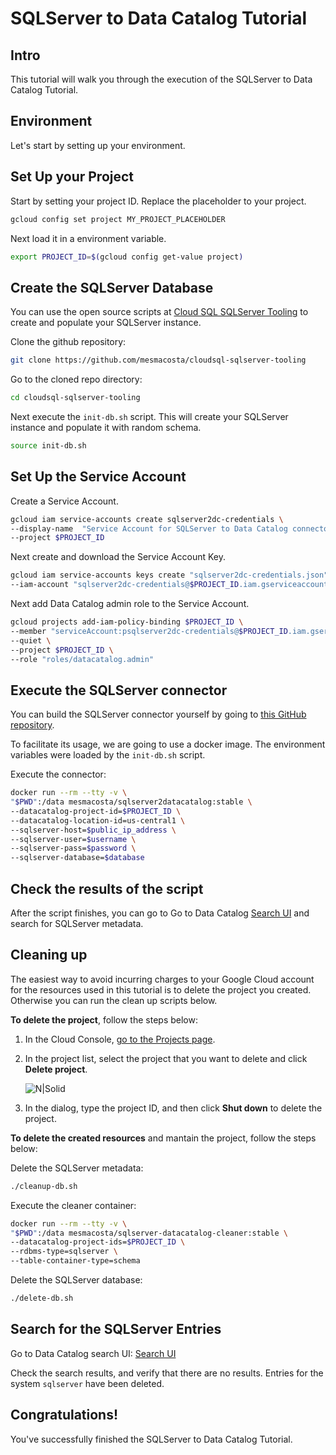 <!---
Note: This tutorial is meant for Google Cloud Shell, and can be opened by going to
http://gstatic.com/cloudssh/images/open-btn.svg)](https://console.cloud.google.com/cloudshell/open?git_repo=https://github.com/mesmacosta/sqlserver-to-datacatalog-tutorial&tutorial=TUTORIAL.md)--->
# SQLServer to Data Catalog Tutorial

<!-- TODO: analytics id? -->
<walkthrough-author name="mesmacosta@gmail.com" tutorialName="SQLServer to Data Catalog Tutorial" repositoryUrl="https://github.com/mesmacosta/sqlserver-to-datacatalog-tutorial"></walkthrough-author>

## Intro

This tutorial will walk you through the execution of the SQLServer to Data Catalog Tutorial.

## Environment

Let's start by setting up your environment.

## Set Up your Project

Start by setting your project ID. Replace the placeholder to your project.
```bash
gcloud config set project MY_PROJECT_PLACEHOLDER
```

Next load it in a environment variable.
```bash
export PROJECT_ID=$(gcloud config get-value project)
```

## Create the SQLServer Database

You can use the open source scripts at [Cloud SQL SQLServer Tooling](https://github.com/mesmacosta/cloudsql-sqlserver-tooling) to create and populate your SQLServer instance.

Clone the github repository:
```bash
git clone https://github.com/mesmacosta/cloudsql-sqlserver-tooling
```
Go to the cloned repo directory:
```bash
cd cloudsql-sqlserver-tooling
```

Next execute the `init-db.sh` script.
This will create your SQLServer instance and populate it with random schema.
```bash
source init-db.sh
```

## Set Up the Service Account

Create a Service Account.
```bash
gcloud iam service-accounts create sqlserver2dc-credentials \
--display-name  "Service Account for SQLServer to Data Catalog connector" \
--project $PROJECT_ID
```

Next create and download the Service Account Key.
```bash
gcloud iam service-accounts keys create "sqlserver2dc-credentials.json" \
--iam-account "sqlserver2dc-credentials@$PROJECT_ID.iam.gserviceaccount.com" 
```

Next add Data Catalog admin role to the Service Account.
```bash
gcloud projects add-iam-policy-binding $PROJECT_ID \
--member "serviceAccount:psqlserver2dc-credentials@$PROJECT_ID.iam.gserviceaccount.com" \
--quiet \
--project $PROJECT_ID \
--role "roles/datacatalog.admin"
```

## Execute the SQLServer connector

You can build the SQLServer connector yourself by going to
[this GitHub repository](https://github.com/GoogleCloudPlatform/datacatalog-connectors-rdbms/tree/master/sqlserver2datacatalog).

To facilitate its usage, we are going to use a docker image. 
The environment variables were loaded by the `init-db.sh` script.

Execute the connector:
```bash
docker run --rm --tty -v \
"$PWD":/data mesmacosta/sqlserver2datacatalog:stable \
--datacatalog-project-id=$PROJECT_ID \
--datacatalog-location-id=us-central1 \
--sqlserver-host=$public_ip_address \
--sqlserver-user=$username \
--sqlserver-pass=$password \
--sqlserver-database=$database
```

## Check the results of the script

After the script finishes, you can go to Go to Data Catalog
[Search UI](https://console.cloud.google.com/datacatalog?q=system=sqlserver)
 and search for SQLServer metadata.

## Cleaning up

The easiest way to avoid incurring charges to your Google Cloud account for the resources used in this tutorial is to delete 
the project you created. Otherwise you can run the clean up scripts below.

**To delete the project**, follow the steps below:

1.  In the Cloud Console, [go to the Projects page](https://console.cloud.google.com/iam-admin/projects).

2.  In the project list, select the project that you want to delete and click **Delete project**.

    ![N|Solid](https://storage.googleapis.com/gcp-community/tutorials/partial-redaction-with-dlp-and-gcf/img_delete_project.png)
    
3.  In the dialog, type the project ID, and then click **Shut down** to delete the project.

**To delete the created resources** and mantain the project,
 follow the steps below:

Delete the SQLServer metadata:
```bash
./cleanup-db.sh
```

Execute the cleaner container:
```bash
docker run --rm --tty -v \
"$PWD":/data mesmacosta/sqlserver-datacatalog-cleaner:stable \
--datacatalog-project-ids=$PROJECT_ID \
--rdbms-type=sqlserver \
--table-container-type=schema
```

Delete the SQLServer database:
```bash
./delete-db.sh
```
## Search for the SQLServer Entries

Go to Data Catalog search UI:
[Search UI](https://console.cloud.google.com/datacatalog?q=system=sqlserver)

Check the search results, and verify that there are no results. Entries for the system `sqlserver` 
have been deleted.

## Congratulations!

<walkthrough-conclusion-trophy></walkthrough-conclusion-trophy>

You've successfully finished the SQLServer to Data Catalog Tutorial.
